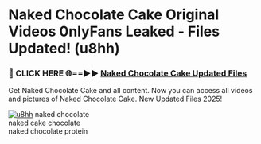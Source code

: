 # Naked Chocolate Cake Original Videos 0nlyFans Leaked - Files Updated! (u8hh)

<h3>🔴 CLICK HERE 🌐==►► <a href="https://tinyurl.com/yckcrads" rel="nofollow">Naked Chocolate Cake Updated Files</a></h3>

Get Naked Chocolate Cake and all content. Now you can access all videos and pictures of Naked Chocolate Cake. New Updated Files 2025!

[![u8hh](https://i.imgur.com/hpKpOFt.gif)](https://tinyurl.com/yckcrads)
naked chocolate<br>
naked cake chocolate<br>
naked chocolate protein